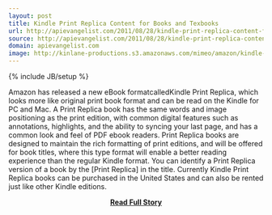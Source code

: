 ```yaml
---
layout: post
title: Kindle Print Replica Content for Books and Texbooks
url: http://apievangelist.com/2011/08/28/kindle-print-replica-content-for-books-and-texbooks/
source: http://apievangelist.com/2011/08/28/kindle-print-replica-content-for-books-and-texbooks/
domain: apievangelist.com
image: http://kinlane-productions.s3.amazonaws.com/mimeo/amazon/kindle-reader.jpg
---
```

{% include JB/setup %}<p>Amazon has released a new eBook formatcalledKindle Print Replica, which looks more like original print book format and can be read on the Kindle for PC and Mac.
A Print Replica book has the same words and image positioning as the print edition, with common digital features such as annotations, highlights, and the ability to syncing your last page, and has a common look and feel of PDF ebook readers.
Print Replica books are designed to maintain the rich formatting of print editions, and will be offered for book titles, where this type format will enable a better reading experience than the regular Kindle format.
You can identify a Print Replica version of a book by the [Print Replica] in the title. Currently Kindle Print Replica books can be purchased in the United States and can also be rented just like other Kindle editions.</p>
<center><p><a href="http://apievangelist.com/2011/08/28/kindle-print-replica-content-for-books-and-texbooks/" style='padding:25px; font-sze:18px; font-weight: bold;'>Read Full Story</a></p></center>

